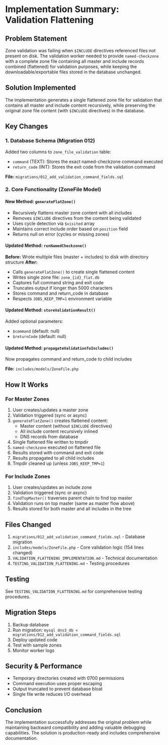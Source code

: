 # Implementation Summary: Validation Flattening

## Problem Statement

Zone validation was failing when `$INCLUDE` directives referenced files not present on disk. The validation worker needed to provide `named-checkzone` with a complete zone file containing all master and include records combined (flattened) for validation purposes, while keeping the downloadable/exportable files stored in the database unchanged.

## Solution Implemented

The implementation generates a single flattened zone file for validation that contains all master and include content recursively, while preserving the original zone file content (with `$INCLUDE` directives) in the database.

## Key Changes

### 1. Database Schema (Migration 012)

Added two columns to `zone_file_validation` table:
- `command` (TEXT): Stores the exact named-checkzone command executed
- `return_code` (INT): Stores the exit code from the validation command

**File:** `migrations/012_add_validation_command_fields.sql`

### 2. Core Functionality (ZoneFile Model)

#### New Method: `generateFlatZone()`
- Recursively flattens master zone content with all includes
- Removes `$INCLUDE` directives from the content being validated
- Uses cycle detection via `$visited` array
- Maintains correct include order based on `position` field
- Returns null on error (cycles or missing zones)

#### Updated Method: `runNamedCheckzone()`
**Before:** Wrote multiple files (master + includes) to disk with directory structure
**After:** 
- Calls `generateFlatZone()` to create single flattened content
- Writes single zone file: `zone_{id}_flat.db`
- Captures full command string and exit code
- Truncates output if longer than 5000 characters
- Stores command and return_code in database
- Respects `JOBS_KEEP_TMP=1` environment variable

#### Updated Method: `storeValidationResult()`
Added optional parameters:
- `$command` (default: null)
- `$returnCode` (default: null)

#### Updated Method: `propagateValidationToIncludes()`
Now propagates command and return_code to child includes

**File:** `includes/models/ZoneFile.php`

## How It Works

### For Master Zones
1. User creates/updates a master zone
2. Validation triggered (sync or async)
3. `generateFlatZone()` creates flattened content:
   - Master content (without `$INCLUDE` directives)
   - All include content recursively inlined
   - DNS records from database
4. Single flattened file written to tmpdir
5. `named-checkzone` executed on flattened file
6. Results stored with command and exit code
7. Results propagated to all child includes
8. Tmpdir cleaned up (unless `JOBS_KEEP_TMP=1`)

### For Include Zones
1. User creates/updates an include zone
2. Validation triggered (sync or async)
3. `findTopMaster()` traverses parent chain to find top master
4. Validation runs on top master (same as master flow above)
5. Results stored for both master and all includes in the tree

## Files Changed

1. `migrations/012_add_validation_command_fields.sql` - Database migration
2. `includes/models/ZoneFile.php` - Core validation logic (154 lines changed)
3. `VALIDATION_FLATTENING_IMPLEMENTATION.md` - Technical documentation
4. `TESTING_VALIDATION_FLATTENING.md` - Testing procedures

## Testing

See `TESTING_VALIDATION_FLATTENING.md` for comprehensive testing procedures.

## Migration Steps

1. Backup database
2. Run migration: `mysql dns3_db < migrations/012_add_validation_command_fields.sql`
3. Deploy updated code
4. Test with sample zones
5. Monitor worker logs

## Security & Performance

- Temporary directories created with 0700 permissions
- Command execution uses proper escaping
- Output truncated to prevent database bloat
- Single file write reduces I/O overhead

## Conclusion

The implementation successfully addresses the original problem while maintaining backward compatibility and adding valuable debugging capabilities. The solution is production-ready and includes comprehensive documentation.
